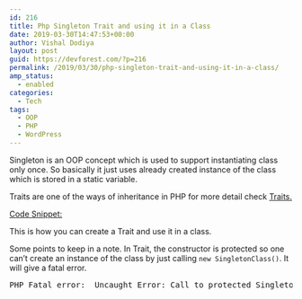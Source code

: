 ```yaml
---
id: 216
title: Php Singleton Trait and using it in a Class
date: 2019-03-30T14:47:53+00:00
author: Vishal Dodiya
layout: post
guid: https://devforest.com/?p=216
permalink: /2019/03/30/php-singleton-trait-and-using-it-in-a-class/
amp_status:
  - enabled
categories:
  - Tech
tags:
  - OOP
  - PHP
  - WordPress
---
```

Singleton is an OOP concept which is used to support instantiating class only once. So basically it just uses already created instance of the class which is stored in a static variable.

Traits are one of the ways of inheritance in PHP for more detail check [Traits.](https://www.php.net/manual/en/language.oop5.traits.php)

[Code Snippet:](https://gist.github.com/vishaldodiya/825cbc55aaef661f4250d4a11a7fc9ec#file-singleton-trait-php)

<script src="https://gist.github.com/vishaldodiya/825cbc55aaef661f4250d4a11a7fc9ec.js"></script>

This is how you can create a Trait and use it in a class.

Some points to keep in a note. In Trait, the constructor is protected so one can&#8217;t create an instance of the class by just <g class="gr_ gr\_211 gr-alert gr\_gramm gr\_inline\_cards gr\_run\_anim Style multiReplace" id="211" data-gr-id="211">calling </g>`new SingletonClass()`<g class="gr_ gr\_211 gr-alert gr\_gramm gr\_inline\_cards gr\_disable\_anim_appear Style multiReplace" id="211" data-gr-id="211">.</g> It will give a fatal error.

<pre class="wp-block-preformatted">PHP Fatal error:  Uncaught Error: Call to protected SingletonClass::__construct() from invalid context<br /></pre>